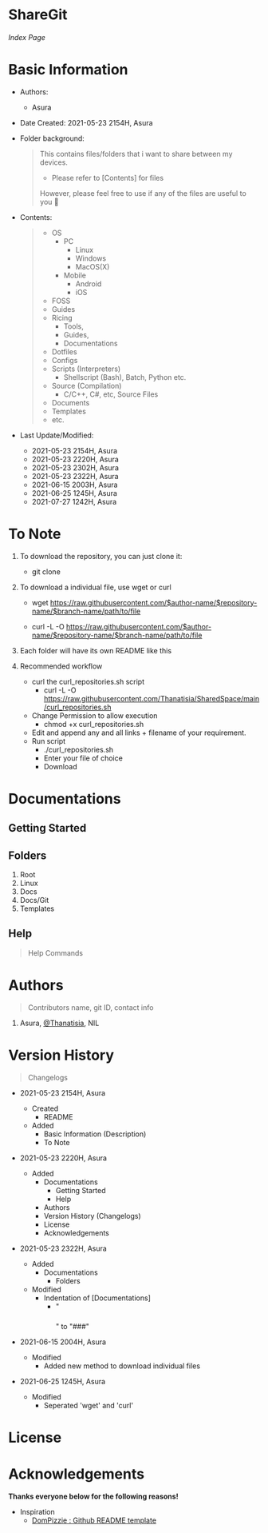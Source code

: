 # ShareGit

<h6> Index Page </h6>


# Basic Information

* Authors: 

  * Asura

* Date Created: 2021-05-23 2154H, Asura

* Folder background:

  > This contains files/folders that i want to share between my devices.
  >
  > * Please refer to [Contents] for files
  >
  > However, please feel free to use if any of the files are useful to you :eyes:

* Contents:

  > * OS
  >   * PC
  >     * Linux
  >     * Windows
  >     * MacOS(X)
  >   * Mobile
  >     * Android
  >     * iOS
  > * FOSS
  > * Guides
  > * Ricing 
  >   * Tools, 
  >   * Guides, 
  >   * Documentations
  > * Dotfiles
  > * Configs
  > * Scripts (Interpreters) 
  >   * Shellscript (Bash), Batch, Python etc.
  > * Source (Compilation)
  >   *  C/C++, C#, etc, Source Files
  > * Documents
  > * Templates
  > * etc.

* Last Update/Modified:
  * 2021-05-23 2154H, Asura
  * 2021-05-23 2220H, Asura
  * 2021-05-23 2302H, Asura
  * 2021-05-23 2322H, Asura
  * 2021-06-15 2003H, Asura
  * 2021-06-25 1245H, Asura
  * 2021-07-27 1242H, Asura


# To Note

1. To download the repository, you can just clone it:

   +  git clone 

2. To download a individual file, use wget or curl
   
   +  wget https://raw.githubusercontent.com/$author-name/$repository-name/$branch-name/path/to/file
  
   +  curl -L -O https://raw.githubusercontent.com/$author-name/$repository-name/$branch-name/path/to/file

3. Each folder will have its own README like this

4. Recommended workflow
     + curl the curl_repositories.sh script
        + curl -L -O https://raw.githubusercontent.com/Thanatisia/SharedSpace/main/curl_repositories.sh
     + Change Permission to allow execution
       + chmod +x curl_repositories.sh
     + Edit and append any and all links + filename of your requirement.
     + Run script
       +  ./curl_repositories.sh
       - Enter your file of choice
       - Download


# Documentations



## Getting Started



## Folders

1. Root
2. Linux
3. Docs
4. Docs/Git
5. Templates



## Help

> Help Commands



# Authors

> Contributors name, git ID, contact info

1. Asura, <a href="https://github.com/Thanatisia">@Thanatisia</a>, NIL



# Version History

> Changelogs

* 2021-05-23 2154H, Asura

  * Created 
    * README
  * Added 
    * Basic Information (Description)
    * To Note

* 2021-05-23 2220H, Asura

  * Added 
    * Documentations
      * Getting Started
      * Help
    * Authors
    * Version History (Changelogs)
    * License
    * Acknowledgements

* 2021-05-23 2322H, Asura

  * Added
    * Documentations
      * Folders
  * Modified
    * Indentation of [Documentations]
      * "<h3></h3>" to "###" 

* 2021-06-15 2004H, Asura

  * Modified
    * Added new method to download individual files
  
* 2021-06-25 1245H, Asura

  * Modified
    * Seperated 'wget' and 'curl'


# License



# Acknowledgements

<b>Thanks everyone below for the following reasons!</b>

* Inspiration
  * <a href="https://gist.github.com/DomPizzie/7a5ff55ffa9081f2de27c315f5018afc">DomPizzie : Github README template</a>



